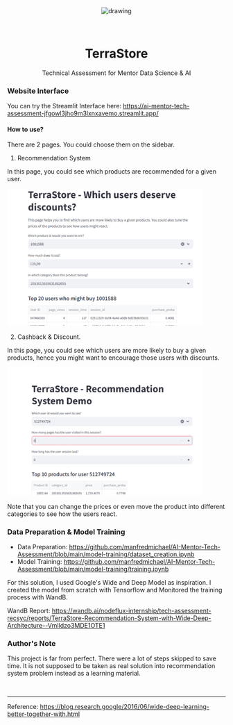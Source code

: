 

<div align="center">
<img src="https://scontent.fcgk42-1.fna.fbcdn.net/v/t39.30808-1/327178808_710452637414345_956158677198095703_n.png?stp=dst-png_p120x120&_nc_cat=110&ccb=1-7&_nc_sid=4da83f&_nc_ohc=WwFbJYYHLy8AX-WiVM7&_nc_ht=scontent.fcgk42-1.fna&oh=00_AfDWUTAd61a2aqNbW4jkge86mdX40bxJXmfoqJrT896fSQ&oe=65EAB7EC" alt="drawing" width="200"/>
  
<br/>
<br/>
<br/>

# TerraStore
Technical Assessment for Mentor Data Science & AI
</div>

### Website Interface

You can try the Streamlit Interface here: https://ai-mentor-tech-assessment-jfgowl3jho9m3lxnxavemo.streamlit.app/

#### How to use?

There are 2 pages. You could choose them on the sidebar.

1. Recommendation System

In this page, you could see which products are recommended for a given user.

<img src="https://github.com/manfredmichael/AI-Mentor-Tech-Assessment/blob/main/assets/page1.png?raw=true" alt="drawing" width="450"/>

2. Cashback & Discount.

In this page, you could see which users are more likely to buy a given products, hence you might want to encourage those users with discounts.

<img src="https://github.com/manfredmichael/AI-Mentor-Tech-Assessment/blob/main/assets/page2.png?raw=true" alt="drawing" width="450"/>

Note that you can change the prices or even move the product into different categories to see how the users react.

### Data Preparation & Model Training

* Data Preparation: https://github.com/manfredmichael/AI-Mentor-Tech-Assessment/blob/main/model-training/dataset_creation.ipynb
* Model Training: https://github.com/manfredmichael/AI-Mentor-Tech-Assessment/blob/main/model-training/training.ipynb

For this solution, I used Google's Wide and Deep Model as inspiration. I created the model from scratch with Tensorflow and Monitored the training process with WandB.

WandB Report: https://wandb.ai/nodeflux-internship/tech-assessment-recsyc/reports/TerraStore-Recommendation-System-with-Wide-Deep-Architecture--Vmlldzo3MDE1OTE1

### Author's Note

This project is far from perfect. There were a lot of steps skipped to save time. It is not supposed to be taken as real solution into recommendation system problem instead as a learning material.

<br/>
<hr>

Reference: https://blog.research.google/2016/06/wide-deep-learning-better-together-with.html

